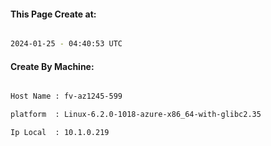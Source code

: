 
   
#### This Page Create at:

```bash

2024-01-25 - 04:40:53 UTC

```

#### Create By Machine:

```bash

Host Name : fv-az1245-599

platform  : Linux-6.2.0-1018-azure-x86_64-with-glibc2.35

Ip Local  : 10.1.0.219

```

